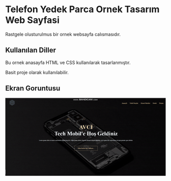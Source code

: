 <h1> Telefon Yedek Parca Ornek Tasarım Web Sayfasi </h1>

Rastgele olusturulmus bir ornek websayfa calısmasıdır.

 <h2>Kullanılan Diller</h2>

 Bu ornek anasayfa HTML ve CSS kullanılarak tasarlanmıştır.
 
 Basit proje olarak kullanılabilir.

 <h2>Ekran Goruntusu</h2>

 ![](yedek_parca.gif)

